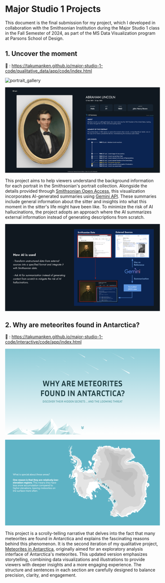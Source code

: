 # Major Studio 1 Projects
This document is the final submission for my project, which I developed in collaboration with the Smithsonian Institution during the Major Studio 1 class in the Fall Semester of 2024, as part of the MS Data Visualization program at Parsons School of Design.

## 1. Uncover the moment
🔗 : https://takumanken.github.io/major-studio-1-code/qualitative_data/app/code/index.html 


![portrait_gallery](image/portrait_gallery.png)

![portrait_description](image/portrait_description.png)


This project aims to help viewers understand the background information for each portrait in the Smithsonian's portrait collection. Alongside the details provided through [Smithsonian Open Access](https://www.si.edu/openaccess), this visualization incorporates AI-generated summaries using [Gemini API](https://ai.google.dev/). These summaries include general information about the sitter and insights into what this moment in the sitter's life might have been like. To minimize the risk of AI hallucinations, the project adopts an approach where the AI summarizes external information instead of generating descriptions from scratch.

![how_ai_is_used](image/how_ai_is_used.png)



## 2. Why are meteorites found in Antarctica?
🔗 : https://takumanken.github.io/major-studio-1-code/interactive/code/app/index.html

![antarctica_top](image/antarctica_top.png)

![antarctica_map](image/antarctica_map.png)

This project is a scrolly-telling narrative that delves into the fact that many meteorites are found in Antarctica and explains the fascinating reasons behind this phenomenon. It is the second iteration of my qualitative project, [Meteorites in Antarctica](https://takumanken.github.io/major-studio-1-code/quantitave_data/code/app/), originally aimed for an exploratory analysis interface of Antarctica's meteorites. This updated version emphasizes storytelling, combining data visualizations and illustrations to provide viewers with deeper insights and a more engaging experience. The structure and sentences in each section are carefully designed to balance precision, clarity, and engagement.